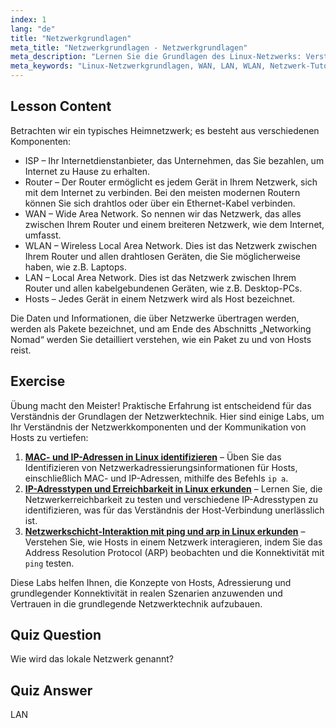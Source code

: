 ```yaml
---
index: 1
lang: "de"
title: "Netzwerkgrundlagen"
meta_title: "Netzwerkgrundlagen - Netzwerkgrundlagen"
meta_description: "Lernen Sie die Grundlagen des Linux-Netzwerks: Verstehen Sie WAN, LAN, WLAN, Router und Hosts. Beginnen Sie Ihre Netzwerk-Reise mit diesem Leitfaden für Anfänger!"
meta_keywords: "Linux-Netzwerkgrundlagen, WAN, LAN, WLAN, Netzwerk-Tutorial, Linux für Anfänger, Netzwerk-Leitfaden, Linux-Konzepte"
---
```


## Lesson Content

Betrachten wir ein typisches Heimnetzwerk; es besteht aus verschiedenen Komponenten:

- ISP – Ihr Internetdienstanbieter, das Unternehmen, das Sie bezahlen, um Internet zu Hause zu erhalten.
- Router – Der Router ermöglicht es jedem Gerät in Ihrem Netzwerk, sich mit dem Internet zu verbinden. Bei den meisten modernen Routern können Sie sich drahtlos oder über ein Ethernet-Kabel verbinden.
- WAN – Wide Area Network. So nennen wir das Netzwerk, das alles zwischen Ihrem Router und einem breiteren Netzwerk, wie dem Internet, umfasst.
- WLAN – Wireless Local Area Network. Dies ist das Netzwerk zwischen Ihrem Router und allen drahtlosen Geräten, die Sie möglicherweise haben, wie z.B. Laptops.
- LAN – Local Area Network. Dies ist das Netzwerk zwischen Ihrem Router und allen kabelgebundenen Geräten, wie z.B. Desktop-PCs.
- Hosts – Jedes Gerät in einem Netzwerk wird als Host bezeichnet.

Die Daten und Informationen, die über Netzwerke übertragen werden, werden als Pakete bezeichnet, und am Ende des Abschnitts „Networking Nomad“ werden Sie detailliert verstehen, wie ein Paket zu und von Hosts reist.

## Exercise

Übung macht den Meister! Praktische Erfahrung ist entscheidend für das Verständnis der Grundlagen der Netzwerktechnik. Hier sind einige Labs, um Ihr Verständnis der Netzwerkkomponenten und der Kommunikation von Hosts zu vertiefen:

1. **[MAC- und IP-Adressen in Linux identifizieren](https://labex.io/de/labs/linux-identify-mac-and-ip-addresses-in-linux-592731)** – Üben Sie das Identifizieren von Netzwerkadressierungsinformationen für Hosts, einschließlich MAC- und IP-Adressen, mithilfe des Befehls `ip a`.
2. **[IP-Adresstypen und Erreichbarkeit in Linux erkunden](https://labex.io/de/labs/linux-explore-ip-address-types-and-reachability-in-linux-592780)** – Lernen Sie, die Netzwerkerreichbarkeit zu testen und verschiedene IP-Adresstypen zu identifizieren, was für das Verständnis der Host-Verbindung unerlässlich ist.
3. **[Netzwerkschicht-Interaktion mit ping und arp in Linux erkunden](https://labex.io/de/labs/linux-explore-network-layer-interaction-with-ping-and-arp-in-linux-592746)** – Verstehen Sie, wie Hosts in einem Netzwerk interagieren, indem Sie das Address Resolution Protocol (ARP) beobachten und die Konnektivität mit `ping` testen.

Diese Labs helfen Ihnen, die Konzepte von Hosts, Adressierung und grundlegender Konnektivität in realen Szenarien anzuwenden und Vertrauen in die grundlegende Netzwerktechnik aufzubauen.

## Quiz Question

Wie wird das lokale Netzwerk genannt?

## Quiz Answer

LAN
